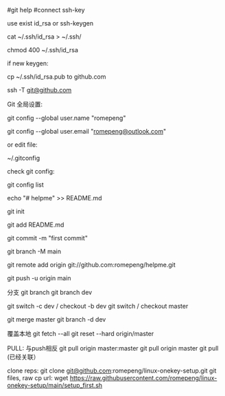 #git help
#connect
ssh-key

use exist id_rsa or ssh-keygen

cat  ~/.ssh/id_rsa >  ~/.ssh/

chmod 400 ~/.ssh/id_rsa

if new keygen:

cp ~/.ssh/id_rsa.pub to github.com

ssh -T git@github.com

Git 全局设置:

git config --global user.name "romepeng"

git config --global user.email "romepeng@outlook.com"

or edit file:

~/.gitconfig

check git config:

git config list

echo "# helpme" >> README.md

git init

git add README.md

git commit -m "first commit"

git branch -M main

git remote add origin git://github.com:romepeng/helpme.git

git push -u origin main

分支
git branch 
git branch dev

git switch -c dev / checkout -b dev
git switch / checkout master

git merge master
git branch -d dev

覆盖本地
git fetch --all
git reset --hard origin/master

PULL: 与push相反
git pull origin master:master
git pull origin master 
git pull (已经关联）

clone reps:
git clone git@github.com:romepeng/linux-onekey-setup.git
git files, raw cp url:
wget https://raw.githubusercontent.com/romepeng/linux-onekey-setup/main/setup_first.sh



